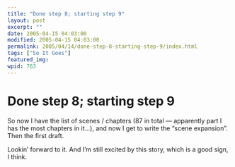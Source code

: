 ```yaml
---
title: "Done step 8; starting step 9"
layout: post
excerpt: ""
date: 2005-04-15 04:03:00
modified: 2005-04-15 04:03:00
permalink: 2005/04/14/done-step-8-starting-step-9/index.html
tags: ["So It Goes"]
featured_img: 
wpid: 763
---
```


# Done step 8; starting step 9

So now I have the list of scenes / chapters (87 in total — apparently part I has the most chapters in it…), and now I get to write the “scene expansion”. Then the first draft.

Lookin’ forward to it. And I’m still excited by this story, which is a good sign, I think.